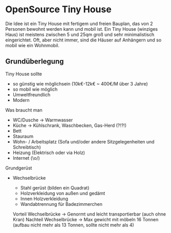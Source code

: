 # OpenSource Tiny House
Die Idee ist ein Tiny House mit fertigem und freien Bauplan, das von 2 Personen bewohnt werden kann und mobil ist.
Ein Tiny House (winziges Haus) ist meistens zwischen 5 und 25qm groß und sehr minimalistisch eingerichtet. Oft, aber nicht immer, sind die Häuser auf Anhängern und so mobil wie ein Wohnmobil. 

## Grundüberlegung
Tiny House sollte 
- so günstig wie möglichsein (10k€-12k€ ~ 400€/M über 3 Jahre)
- so mobil wie möglich
- Umweltfreundlich
- Modern 

Was braucht man
- WC/Dusche -> Warmwasser
- Küche -> Kühlschrank, Waschbecken, Gas-Herd (?!?!)
- Bett
- Stauraum
- Wohn- / Arbeitsplatz (Sofa und/oder andere Sitzgelegenheiten und Schreibtisch)
- Heizung (Elektrisch oder via Holz)
- Internet (\o/)

Grundgerüst
- Wechselbrücke
  - Stahl gerüst (bilden ein Quadrat)
  - Holzverkleidung von außen und gedämt
  - Innen Holzverkleidung
  - Wandabtrennung für Badezimmerchen

  Vorteil Wechselbrücke -> Genormt und leicht transportierbar (auch ohne Kran)
  Nachteil Wechselbrücke -> Max gewicht mit möbeln 16 Tonnen (aufbau nicht mehr als 13 Tonnen, sollte nicht mehr als 4)
